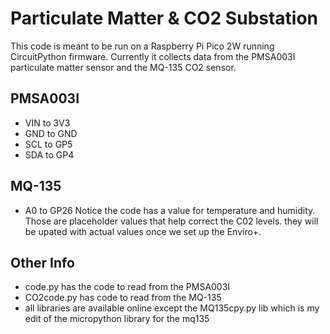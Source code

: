 # Particulate Matter & CO2 Substation

This code is meant to be run on a Raspberry Pi Pico 2W running CircuitPython firmware. Currently it collects data from the PMSA003I particulate matter sensor and the MQ-135 CO2 sensor.

## PMSA003I

- VIN to 3V3
-  GND to GND
-  SCL to GP5
-  SDA to GP4

## MQ-135

- A0 to GP26
Notice the code has a value for temperature and humidity. Those are placeholder values that help correct the C02 levels. they will be upated with actual values once we set up the Enviro+.

## Other Info
- code.py has the code to read from the PMSA003I
- CO2code.py has code to read from the MQ-135
- all libraries are available online except the MQ135cpy.py lib which is my edit of the micropython library for the mq135
